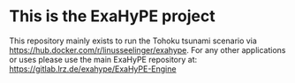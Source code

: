 # This is the ExaHyPE project #

This repository mainly exists to run the Tohoku tsunami scenario via https://hub.docker.com/r/linusseelinger/exahype.
For any other applications or uses please use the main ExaHyPE repository at: https://gitlab.lrz.de/exahype/ExaHyPE-Engine
